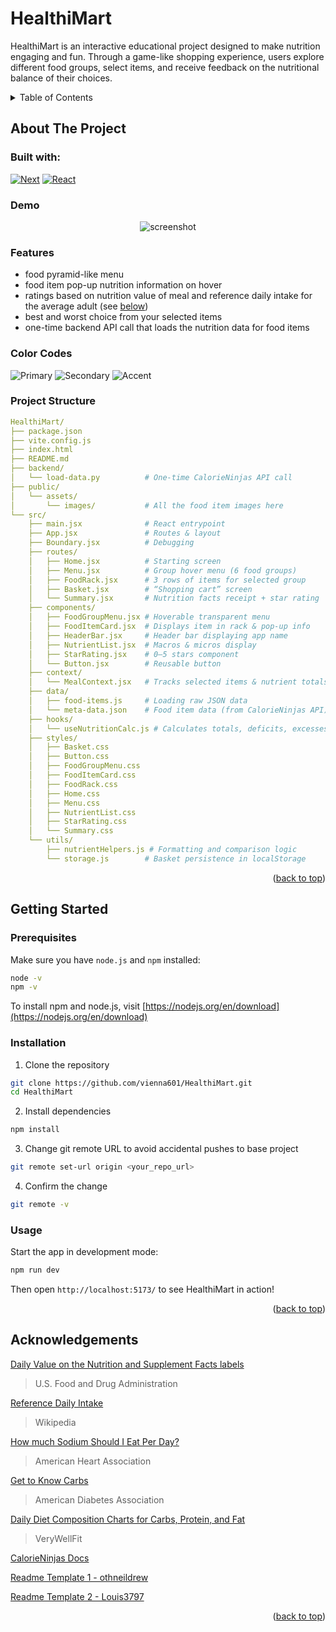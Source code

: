 # HealthiMart

HealthiMart is an interactive educational project designed to make nutrition engaging and fun. Through a game-like shopping experience, users explore different food groups, select items, and receive feedback on the nutritional balance of their choices.

<!-- TABLE OF CONTENTS -->
<details>
  <summary>Table of Contents</summary>
  <ol>
    <li>
      <a href="#about-the-project">About The Project</a>
    </li>
    <li>
      <a href="#getting-started">Getting Started</a>
      <ul>
        <li><a href="#prerequisites">Prerequisites</a></li>
        <li><a href="#installation">Installation</a></li>
      </ul>
    </li>
    <li><a href="#usage">Usage</a></li>
    <li><a href="#roadmap">Roadmap</a></li>
    <li><a href="#contributing">Contributing</a></li>
    <li><a href="#license">License</a></li>
    <li><a href="#contact">Contact</a></li>
    <li><a href="#acknowledgments">Acknowledgments</a></li>
  </ol>
</details>

<!-- About the project -->

## About The Project

### Built with:
[![Next][Next.js]][Next-url] [![React][React.js]][React-url]

### Demo

<div align="center"> 
  <img src="./healthimart-demo.gif" alt="screenshot" />
</div>

### Features

- food pyramid-like menu
- food item pop-up nutrition information on hover
- ratings based on nutrition value of meal and reference daily intake for the average adult (see [below](#acknowledgements))
- best and worst choice from your selected items
- one-time backend API call that loads the nutrition data for food items

### Color Codes
![Primary](https://img.shields.io/badge/Primary%20Color-7A824F?style=for-the-badge)
![Secondary](https://img.shields.io/badge/Secondary%20Color-48502F?style=for-the-badge)
![Accent](https://img.shields.io/badge/Accent-F7EFDA?style=for-the-badge)

### Project Structure

```yaml
HealthiMart/
├── package.json
├── vite.config.js
├── index.html
├── README.md
├── backend/
│   └── load-data.py          # One-time CalorieNinjas API call
├── public/
│   └── assets/
│       └── images/           # All the food item images here
└── src/
    ├── main.jsx              # React entrypoint
    ├── App.jsx               # Routes & layout
    ├── Boundary.jsx          # Debugging
    ├── routes/
    │   ├── Home.jsx          # Starting screen
    │   ├── Menu.jsx          # Group hover menu (6 food groups)
    │   ├── FoodRack.jsx      # 3 rows of items for selected group
    │   ├── Basket.jsx        # “Shopping cart” screen
    │   └── Summary.jsx       # Nutrition facts receipt + star rating
    ├── components/
    │   ├── FoodGroupMenu.jsx # Hoverable transparent menu
    │   ├── FoodItemCard.jsx  # Displays item in rack & pop-up info
    │   ├── HeaderBar.jsx     # Header bar displaying app name
    │   ├── NutrientList.jsx  # Macros & micros display
    │   ├── StarRating.jsx    # 0–5 stars component
    │   └── Button.jsx        # Reusable button
    ├── context/
    │   └── MealContext.jsx   # Tracks selected items & nutrient totals
    ├── data/
    │   ├── food-items.js     # Loading raw JSON data
    │   └── meta-data.json    # Food item data (from CalorieNinjas API)
    ├── hooks/
    │   └── useNutritionCalc.js # Calculates totals, deficits, excesses, ratios
    ├── styles/
    │   ├── Basket.css
    │   ├── Button.css
    │   ├── FoodGroupMenu.css
    │   ├── FoodItemCard.css
    │   ├── FoodRack.css
    │   ├── Home.css
    │   ├── Menu.css
    │   ├── NutrientList.css
    │   ├── StarRating.css
    │   └── Summary.css
    └── utils/
        ├── nutrientHelpers.js # Formatting and comparison logic
        └── storage.js        # Basket persistence in localStorage
```

<p align="right">(<a href="#readme-top">back to top</a>)</p>

## Getting Started

### Prerequisites

Make sure you have `node.js` and `npm` installed:

```bash
node -v
npm -v
```

To install npm and node.js, visit [https://nodejs.org/en/download](https://nodejs.org/en/download)

### Installation

1. Clone the repository

```bash
git clone https://github.com/vienna601/HealthiMart.git
cd HealthiMart
```

2. Install dependencies

```bash
npm install
```

3. Change git remote URL to avoid accidental pushes to base project

```bash
git remote set-url origin <your_repo_url>
```

4. Confirm the change

```bash
git remote -v
```

### Usage

Start the app in development mode:

```bash
npm run dev
```

Then open `http://localhost:5173/` to see HealthiMart in action!

<p align="right">(<a href="#readme-top">back to top</a>)</p>

## Acknowledgements

[Daily Value on the Nutrition and Supplement Facts labels](https://www.fda.gov/food/nutrition-facts-label/daily-value-nutrition-and-supplement-facts-labels)

> U.S. Food and Drug Administration

[Reference Daily Intake](https://en.wikipedia.org/wiki/Reference_Daily_Intake)

> Wikipedia

[How much Sodium Should I Eat Per Day?](https://www.heart.org/en/healthy-living/healthy-eating/eat-smart/sodium/how-much-sodium-should-i-eat-per-day)

> American Heart Association

[Get to Know Carbs](https://diabetes.org/food-nutrition/understanding-carbs/get-to-know-carbs)

> American Diabetes Association

[Daily Diet Composition Charts for Carbs, Protein, and Fat](https://www.verywellfit.com/daily-diet-composition-calculator-charts-carbs-protein-fat-3861072)

> VeryWellFit

[CalorieNinjas Docs](https://calorieninjas.com/api)

[Readme Template 1 - othneildrew](https://github.com/othneildrew/Best-README-Template)

[Readme Template 2 - Louis3797](https://github.com/Louis3797/awesome-readme-template?tab=readme-ov-file)

<p align="right">(<a href="#readme-top">back to top</a>)</p>

[Next.js]: https://img.shields.io/badge/next.js-000000?style=for-the-badge&logo=nextdotjs&logoColor=white
[Next-url]: https://nextjs.org/
[React.js]: https://img.shields.io/badge/React-20232A?style=for-the-badge&logo=react&logoColor=61DAFB
[React-url]: https://reactjs.org/
